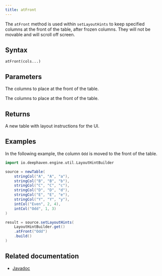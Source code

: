 ```yaml
---
title: atFront
---
```


The `atFront` method is used within `setLayoutHints` to keep specified columns at the front of the table, after frozen columns. They will not be movable and will scroll off screen.

## Syntax

```
atFront(cols...)
```

## Parameters

<ParamTable>
<Param name="cols" type="String...">

The columns to place at the front of the table.

</Param>
<Param name="cols" type="Collection<String>">

The columns to place at the front of the table.

</Param>
</ParamTable>

## Returns

A new table with layout instructions for the UI.

## Examples

In the following example, the column `Odd` is moved to the front of the table.

```groovy order=source,result default=result
import io.deephaven.engine.util.LayoutHintBuilder

source = newTable(
    stringCol("A", "A", "a"),
    stringCol("B", "B", "b"),
    stringCol("C", "C", "c"),
    stringCol("D", "D", "d"),
    stringCol("E", "E", "e"),
    stringCol("Y", "Y", "y"),
    intCol("Even", 2, 4),
    intCol("Odd", 1, 3)
)

result = source.setLayoutHints(
    LayoutHintBuilder.get()
    .atFront("Odd")
    .build()
)
```

## Related documentation

- [Javadoc](/core/javadoc/io/deephaven/engine/util/LayoutHintBuilder.html)
